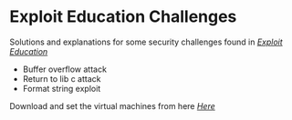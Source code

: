 # Exploit Education Challenges


Solutions and explanations for some security challenges found in <i> [Exploit Education](https://exploit.education/)</i>

- Buffer overflow attack
- Return to lib c attack 
- Format string exploit

Download and set the virtual machines from here  <i> [Here](https://exploit.education/downloads/)</i>

